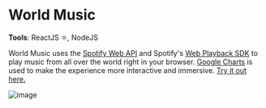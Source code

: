 # World Music

**Tools**: ReactJS ⚛, NodeJS 

World Music uses the [Spotify Web API](https://developer.spotify.com/documentation/web-api/) and Spotify's [Web Playback SDK](https://developer.spotify.com/documentation/web-playback-sdk/quick-start/) to play music from all over the world right in your browser. [Google Charts](https://react-google-charts.com/geo-chart) 
is used to make the experience more interactive 
and immersive. [Try it out here.](https://world-music-b118f.web.app/)

![image](https://drive.google.com/uc?export=view&id=1miw2HLWS4FQybo-zyPYLNefTY34QPItV)

